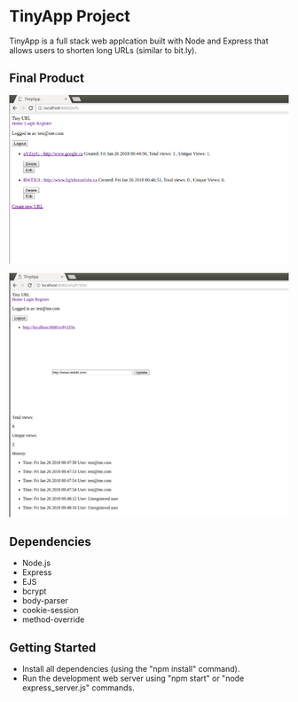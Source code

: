 # TinyApp Project

TinyApp is a full stack web applcation built with Node and Express that allows users to shorten long URLs (similar to bit.ly).

## Final Product

!["Main URLs page"](https://github.com/Zushisan/Tiny-Url/blob/master/docs/urls-page.png?raw=true)

!["Short URL status"](https://github.com/Zushisan/Tiny-Url/blob/master/docs/short-url-status.png?raw=true)

## Dependencies

- Node.js
- Express
- EJS
- bcrypt
- body-parser
- cookie-session
- method-override

## Getting Started

- Install all dependencies (using the "npm install" command).
- Run the development web server using "npm start" or "node express_server.js" commands.



